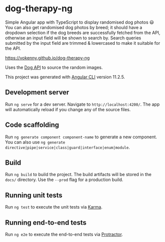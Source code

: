 # dog-therapy-ng

Simple Angular app with TypeScript to display randomised dog photos :smiley:
You can also get randomised dog photos by breed; it should have a dropdown selection if the dog breeds are successfully fetched from the API,
otherwise an input field will be shown to search by. Search queries submitted by the input field are trimmed & lowercased to make it suitable for the API.

https://vokenny.github.io/dog-therapy-ng

Uses the [Dog API](https://dog.ceo/dog-api/documentation/) to source the random images.

This project was generated with [Angular CLI](https://github.com/angular/angular-cli) version 11.2.5.

## Development server

Run `ng serve` for a dev server. Navigate to `http://localhost:4200/`. The app will automatically reload if you change any of the source files.

## Code scaffolding

Run `ng generate component component-name` to generate a new component. You can also use `ng generate directive|pipe|service|class|guard|interface|enum|module`.

## Build

Run `ng build` to build the project. The build artifacts will be stored in the `docs/` directory. Use the `--prod` flag for a production build.

## Running unit tests

Run `ng test` to execute the unit tests via [Karma](https://karma-runner.github.io).

## Running end-to-end tests

Run `ng e2e` to execute the end-to-end tests via [Protractor](http://www.protractortest.org/).
